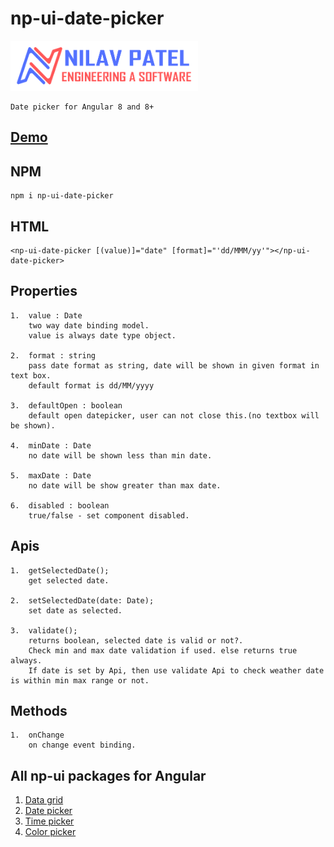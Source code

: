 # np-ui-date-picker

<img src="https://raw.githubusercontent.com/NilavPatel/np-ui-data-grid-package/master/src/assets/images/logo-large.png" width="300" height="80">

````
Date picker for Angular 8 and 8+
````

## [Demo](https://stackblitz.com/edit/np-ui-date-picker)

## NPM
````
npm i np-ui-date-picker
````

## HTML
````
<np-ui-date-picker [(value)]="date" [format]="'dd/MMM/yy'"></np-ui-date-picker>
````

## Properties
````
1.  value : Date
    two way date binding model.
    value is always date type object.

2.  format : string
    pass date format as string, date will be shown in given format in text box.
    default format is dd/MM/yyyy

3.  defaultOpen : boolean
    default open datepicker, user can not close this.(no textbox will be shown).

4.  minDate : Date
    no date will be shown less than min date.

5.  maxDate : Date
    no date will be show greater than max date.

6.  disabled : boolean
    true/false - set component disabled.
````

## Apis
````
1.  getSelectedDate();
    get selected date.

2.  setSelectedDate(date: Date);
    set date as selected.

3.  validate();
    returns boolean, selected date is valid or not?.
    Check min and max date validation if used. else returns true always.
    If date is set by Api, then use validate Api to check weather date is within min max range or not.
````

## Methods
````
1.  onChange
    on change event binding.
````

## All np-ui packages for Angular
1. [Data grid](https://www.npmjs.com/package/np-ui-data-grid)
2. [Date picker](https://www.npmjs.com/package/np-ui-date-picker)
3. [Time picker](https://www.npmjs.com/package/np-ui-time-picker)
4. [Color picker](https://www.npmjs.com/package/np-ui-color-picker)